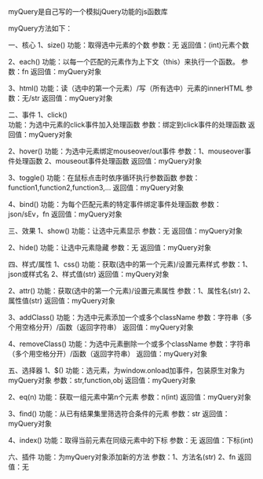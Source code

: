 ﻿myQuery是自己写的一个模拟jQuery功能的js函数库

myQuery方法如下：

一、核心
1、size()
功能：取得选中元素的个数
参数：无
返回值：(int)元素个数

2、each()
功能：以每一个匹配的元素作为上下文（this）来执行一个函数。
参数：fn
返回值：myQuery对象

3、html()
功能：读（选中的第一个元素）/写（所有选中）元素的innerHTML
参数：无/str
返回值：myQuery对象

二、事件
1、click()  
功能：为选中元素的click事件加入处理函数
参数：绑定到click事件的处理函数
返回值：myQuery对象

2、hover()
功能：为选中元素绑定mouseover/out事件
参数：1、mouseover事件处理函数  2、mouseout事件处理函数
返回值：myQuery对象

3、toggle()
功能：在鼠标点击时依序循环执行参数函数
参数：function1,function2,function3,...
返回值：myQuery对象

4、bind()
功能：为每个匹配元素的特定事件绑定事件处理函数
参数：json/sEv，fn
返回值：myQuery对象

三、效果 
1、show()
功能：让选中元素显示
参数：无
返回值：myQuery对象

2、hide()
功能：让选中元素隐藏
参数：无
返回值：myQuery对象

四、样式/属性
1、css()
功能：获取(选中的第一个元素)/设置元素样式
参数：1、json或样式名  2、样式值(str)
返回值：myQuery对象

2、attr()
功能：获取(选中的第一个元素)/设置元素属性
参数：1、属性名(str)  2、属性值(str)
返回值：myQuery对象

3、addClass()
功能：为选中元素添加一个或多个className
参数：字符串（多个用空格分开）/函数（返回字符串）
返回值：myQuery对象

4、removeClass()
功能：为选中元素删除一个或多个className
参数：字符串（多个用空格分开）/函数（返回字符串）
返回值：myQuery对象

五、选择器
1、$()
功能：选元素，为window.onload加事件，包装原生对象为myQuery对象
参数：str,function,obj
返回值：myQuery对象

2、eq(n)
功能：获取一组元素中第n个元素
参数：n(int)
返回值：myQuery对象

3、find()
功能：从已有结果集里筛选符合条件的元素
参数：str
返回值：myQuery对象

4、index()
功能：取得当前元素在同级元素中的下标
参数：无
返回值：下标(int)

六、插件
功能：为myQuery对象添加新的方法
参数：1、方法名(str)  2、fn
返回值：无




